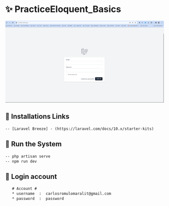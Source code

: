 # ✨ PracticeEloquent_Basics
![Login](https://github.com/Carlozzzzz/Laravel9_Learning/blob/main/__practice_laravel_eloquent/PracticeEloquent_Basics/resources/image_github/loginpage.png)

## 🔧 Installations Links
    -- [Laravel Breeze] - (https://laravel.com/docs/10.x/starter-kits)

## 🚀 Run the System
    -- php artisan serve
    -- npm run dev

## 👦 Login account
    
       # Account #
       * username  :  carlosromulomaralit@gmail.com
       * password  :  password
